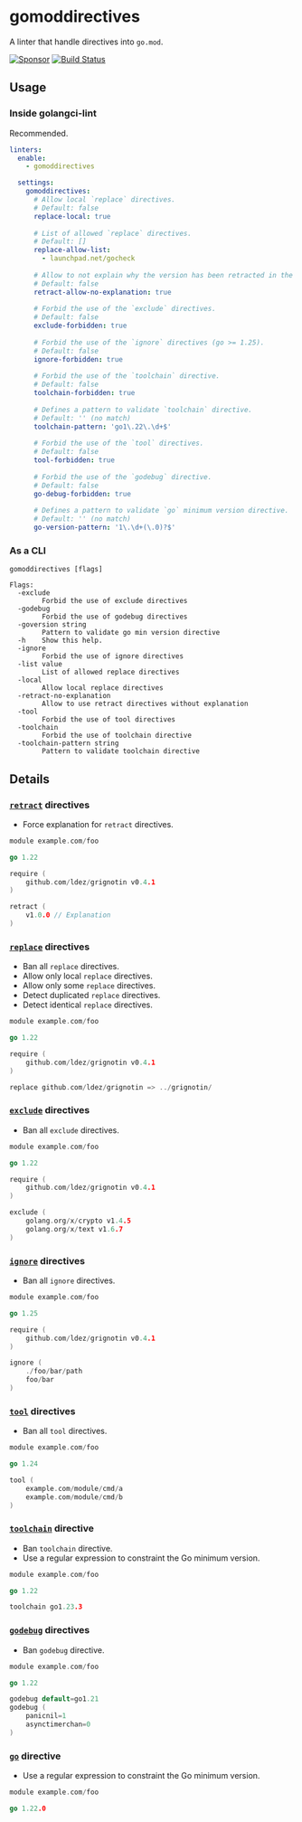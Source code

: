 # gomoddirectives

A linter that handle directives into `go.mod`.

[![Sponsor](https://img.shields.io/badge/Sponsor%20me-%E2%9D%A4%EF%B8%8F-pink)](https://github.com/sponsors/ldez)
[![Build Status](https://github.com/ldez/gomoddirectives/workflows/Main/badge.svg?branch=master)](https://github.com/ldez/gomoddirectives/actions)

## Usage

### Inside golangci-lint

Recommended.

```yml
linters:
  enable:
    - gomoddirectives

  settings:
    gomoddirectives:
      # Allow local `replace` directives.
      # Default: false
      replace-local: true
      
      # List of allowed `replace` directives.
      # Default: []
      replace-allow-list:
        - launchpad.net/gocheck
      
      # Allow to not explain why the version has been retracted in the `retract` directives.
      # Default: false
      retract-allow-no-explanation: true
      
      # Forbid the use of the `exclude` directives.
      # Default: false
      exclude-forbidden: true
  
      # Forbid the use of the `ignore` directives (go >= 1.25).
      # Default: false
      ignore-forbidden: true
  
      # Forbid the use of the `toolchain` directive.
      # Default: false
      toolchain-forbidden: true
  
      # Defines a pattern to validate `toolchain` directive.
      # Default: '' (no match)
      toolchain-pattern: 'go1\.22\.\d+$'
  
      # Forbid the use of the `tool` directives.
      # Default: false
      tool-forbidden: true
  
      # Forbid the use of the `godebug` directive.
      # Default: false
      go-debug-forbidden: true
  
      # Defines a pattern to validate `go` minimum version directive.
      # Default: '' (no match)
      go-version-pattern: '1\.\d+(\.0)?$'
```

### As a CLI

```
gomoddirectives [flags]

Flags:
  -exclude
        Forbid the use of exclude directives
  -godebug
        Forbid the use of godebug directives
  -goversion string
        Pattern to validate go min version directive
  -h    Show this help.
  -ignore
        Forbid the use of ignore directives
  -list value
        List of allowed replace directives
  -local
        Allow local replace directives
  -retract-no-explanation
        Allow to use retract directives without explanation
  -tool
        Forbid the use of tool directives
  -toolchain
        Forbid the use of toolchain directive
  -toolchain-pattern string
        Pattern to validate toolchain directive
```

## Details

### [`retract`](https://golang.org/ref/mod#go-mod-file-retract) directives

- Force explanation for `retract` directives.

```go
module example.com/foo

go 1.22

require (
	github.com/ldez/grignotin v0.4.1
)

retract (
    v1.0.0 // Explanation
)
```

### [`replace`](https://golang.org/ref/mod#go-mod-file-replace) directives

- Ban all `replace` directives.
- Allow only local `replace` directives.
- Allow only some `replace` directives.
- Detect duplicated `replace` directives.
- Detect identical `replace` directives.

```go
module example.com/foo

go 1.22

require (
	github.com/ldez/grignotin v0.4.1
)

replace github.com/ldez/grignotin => ../grignotin/
```

### [`exclude`](https://golang.org/ref/mod#go-mod-file-exclude) directives

- Ban all `exclude` directives.

```go
module example.com/foo

go 1.22

require (
	github.com/ldez/grignotin v0.4.1
)

exclude (
    golang.org/x/crypto v1.4.5
    golang.org/x/text v1.6.7
)
```

### [`ignore`](TODO) directives

- Ban all `ignore` directives.

```go
module example.com/foo

go 1.25

require (
	github.com/ldez/grignotin v0.4.1
)

ignore (
    ./foo/bar/path
    foo/bar
)
```

### [`tool`](https://golang.org/ref/mod#go-mod-file-tool) directives

- Ban all `tool` directives.

```go
module example.com/foo

go 1.24

tool (
    example.com/module/cmd/a
    example.com/module/cmd/b
)
```

### [`toolchain`](https://golang.org/ref/mod#go-mod-file-toolchain) directive

- Ban `toolchain` directive.
- Use a regular expression to constraint the Go minimum version.

```go
module example.com/foo

go 1.22

toolchain go1.23.3
```

### [`godebug`](https://go.dev/ref/mod#go-mod-file-godebug) directives

- Ban `godebug` directive.

```go
module example.com/foo

go 1.22

godebug default=go1.21
godebug (
    panicnil=1
    asynctimerchan=0
)
```

### [`go`](https://go.dev/ref/mod#go-mod-file-go) directive

- Use a regular expression to constraint the Go minimum version.

```go
module example.com/foo

go 1.22.0
```
